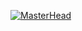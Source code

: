 [![MasterHead](![image](https://github.com/MustafaMerchant21/Nebula-Smart-Attendance-Tracker/assets/101447345/19969431-df76-4f94-b579-f0f8d6f2018a))](https://www.youtube.com/watch?v=dQw4w9WgXcQ)

